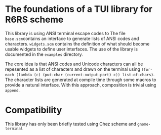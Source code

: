 # The foundations of a TUI library for R6RS scheme

This library is using ANSI terminal escape codes to 
The file ```base.scm```contains an interface to generate lists of ANSI codes and
characters. ```widgets.scm``` contains the definition of what should become
usable widgets to define user interfaces. The use of the library is documented
in the ```examples``` directory.

The core idea is that ANSI codes and Unicode characters can all be repesented as
a list of characters and drawn on the terminal using ```(for-each (lambda (c)
(put-char (current-output-port) c)) list-of-chars)```. The character lists are
generated at compile time through some macros to provide a natural interface.
With this approach, composition is trivial using ```append```.

# Compatibility

This library has only been briefly tested using Chez scheme and ```gnome-terminal```
